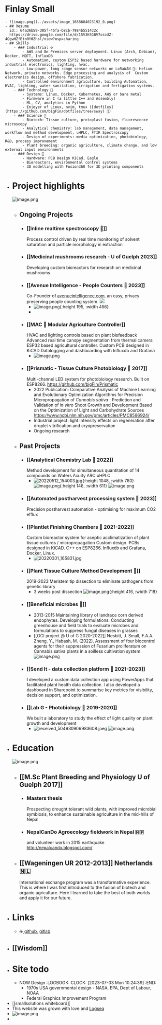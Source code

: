 # Finlay Small
	- ![image.png](../assets/image_1688684023192_0.png)
	- ## Resume
	  id:: 64a36b59-305f-45fa-b8cb-7984b551432c
	  https://drive.google.com/file/d/15V3KSGBV7osoUZ-4QgwHZfEtn9Y0Zhsl/view?usp=sharing
	- ## Skills
		- ### Industrial ⚙️
			- AWS and On Premises server deployment. Linux (Arch, Debian), Docker, MQTT, InfluxDB
			- Automation, custom ESP32 based hardware for networking industrial electronics, lighting, hvac.
			- Low-power, long range sensor networks on LoRaWAN 📡: Helium Network, private networks. Edge processing and analysis of  Custom electronics design, offshore fabrication.
			- Controlled environment agriculture, building Automation, HVAC, lighting, water sanitation, irrigation and fertigation systems.
		- ### Technology 🤖
			- Systems: Linux, Docker, Kubernetes, AWS or bare metal
			- Firmware in C (a little C++ and Assembly)
			- ML, CV, analytics in Python
			- Enjoyer of Linux, nvim, tmux ([dotfiles](https://github.com/bigFin/dotfiles/tree/sway) 🐧)
		- ### Science 🔬
			- Biotech: Tissue culture, protoplast fusion, fluorescence microscopy
			- Analytical chemistry: lab management, data management, workflow and method development, uHPLC, FTIR Spectroscopy
			- Design of experiments: media optimization, photobiology, R&D, process improvement
			- Plant breeding: organic agriculture, climate change, and low external input environments
		- ### Design 📐
			- Hardware: PCB Design KiCad, Eagle
			- Bioreactors, environmental control systems
			- 3D modelling with Fusion360 for 3D printing components
- # Project highlights
  ![image.png](../assets/image_1688402515733_0.png)
	- ## Ongoing Projects
		- ### [[Inline realtime spectroscopy 🌈]] 
		  Process control driven by real time monitoring of solvent saturation and particle morphology in extraction
		- ### [[Medicinal mushrooms research - U of Guelph 2023]]
		  Developing custom bioreactors for research on medicinal mushrooms
		- ### [[Avenue Intelligence - People Counters 🚶 2023]] 
		  Co-Founder of [avenueintelligence.com](https://avenueintelligence.com/), an easy, privacy preserving people counting system.
		  ![](https://lh3.googleusercontent.com/pw/ADCreHcKwGfdYhdi9ch1bjMoeMYYnEgpHNAyg8C1gNijzWp0FIx1WZNIOK5AGMAr9sVr_1avf9MUPltLqr_GvnApVlaKULZKRSeieeChPdMe5FKj16cGzJrFivwJzAXgBjvw-FdviasNT1xAGDh8pYlEex-p=w595-h1288-s-no?authuser=2)
			- ![image.png](../assets/image_1688423776023_0.png){:height 195, :width 456}
			-
		- ### [[MAC 🌱 Modular Agriculture Controller]]
		  HVAC and lighting controls based on plant biofeedback
		  Advanced real time canopy segmentation from thermal camera
		  ESP32 based agricultural controller. Custom PCB designed in KiCAD
		  Datalogging and dashboarding with Influxdb and Grafana
			- ![image.png](../assets/image_1688423559948_0.png)
		- ### [[Prismatic - Tissue Culture Photobiology 🌈 2017]]
		  Multi-channel LED system for photobiology research. Built on ESP8266.
		  https://github.com/bigFin/Prismatic
			- 2022 Publication: Comparative Analysis of Machine Learning and Evolutionary Optimization Algorithms for Precision Micropropagation of *Cannabis sativa* : Prediction and Validation of *in vitro* Shoot Growth and Development Based on the Optimization of Light and Carbohydrate Sources
			  https://www.ncbi.nlm.nih.gov/pmc/articles/PMC8566924/
			- Industrial project: light intensity effects on regeneration after droplet vitrification and cryopreservation
			- Ongoing research
	- ## Past Projects
		- ### [[Analytical Chemistry Lab 🧪 2022]] 
		  Method development for simultaneous quantitation of 14 compounds on Waters Acuity ARC uHPLC
			- ![20220512_154003.jpg](../assets/20220512_154003_1688425376241_0.jpg){:height 1048, :width 780}
			  ![image.png](../assets/image_1688436117795_0.png){:height 148, :width 611}
			  ![image.png](../assets/image_1688437593680_0.png)
		- ### [[Automated postharvest processing system 🍃 2023]] 
		  Precision postharvest automation - optimising for maximum CO2 efflux
		- ### [[Plantlet Finishing Chambers 🌿 2021-2022]] 
		  Custom bioreactor system for aseptic acclimatization of plant tissue cultures / micropropagation
		  Custom design. PCBs designed in KiCAD. C++ on ESP8266. 
		  Influxdb and Grafana, Docker, Linux.
			- ![20220301_165831.jpg](../assets/20220301_165831_1688424417458_0.jpg)
		- ### [[Plant Tissue Culture Method Development 🌱]] 
		  2019-2023 Meristem tip dissection to eliminate pathogens from genetic library
			- 3 weeks post dissection
			  ![image.png](../assets/image_1688424237233_0.png){:height 416, :width 718}
		- ### [[Beneficial microbes 🦠]]
			- 2013-2015 Maintaining library of landrace corn derived endophytes. Developing formulations. Conducting greenhouse and field trials to evaluate microbes and formulations to suppress fungal diseases in grasses
			- [[OCI project @ U of G 2020-2022]]
			  Nesbitt, J. Small, F.A.A. Zheng, Y., Habash, M. (2022), Assessment of four biocontrol agents for their suppression of
			  Fusarium proliferatum on Cannabis sativa plants in a soilless cultivation system.
			  ![image.png](../assets/image_1688441712215_0.png)
		- ### [[Send It - data collection platform 🔢 2021-2023]]
		  I developed a custom data collection app using PowerApps that facilitated plant health data collection. I also developed a dashboard in Sharepoint to summarise key metrics for visibility, decision support, and optimization.
		- ### [[Lab G - Photobiology 🌈 2019-2020]] 
		  We built a laboratory to study the effect of light quality on plant growth and development
			- ![received_504930906983608.jpeg](../assets/received_504930906983608_1688426356547_0.jpeg)
			  ![image.png](../assets/image_1688437748035_0.png)
- # Education
  ![image.png](../assets/image_1688683491235_0.png)
	- ## [[M.Sc Plant Breeding and Physiology U of Guelph 2017]]
		- ### Masters thesis 
		  Prospecting drought tolerant wild plants, with improved microbial symbiosis, to enhance sustainable agriculture in the mid-hills of Nepal
		- ### NepalCanDo Agroecology fieldwork in Nepal 🇳🇵
		  and volunteer work in 2015 earthquake
		  http://nepalcando.blogspot.com/
	- ## [[Wageningen UR 2012-2013]] Netherlands 🇳🇱
	  International exchange program was a transformative experience. This is where I was first introduced to the fusion of biotech and organic agriculture. Here I learned to take the best of both worlds and apply it for our future.
- # Links
	- ☕[ github](https://github.com/bigFin), [gitlab](https://gitlab.com/bigFinSmall)
- ## [[Wisdom]]
- # Site todo
	- NOW Design
	  :LOGBOOK:
	  CLOCK: [2023-07-03 Mon 10:24:39]
	  :END:
		- 1970s USA governmental design - NASA, EPA, Dept of Labour, NOAA
		- Federal Graphics Improvement Program
- [[smallsolutions whiteboard]]
- This website was grown with love and [Logseq](https://logseq.com/)
- ![image.png](../assets/image_1688683252591_0.png)
-